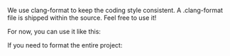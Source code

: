 We use clang-format to keep the coding style consistent. A .clang-format file is shipped within the source. Feel free to use it!

For now, you can use it like this: 

If you need to format the entire project:


